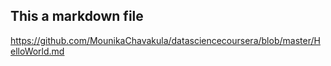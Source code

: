 ## This a markdown file
https://github.com/MounikaChavakula/datasciencecoursera/blob/master/HelloWorld.md 
